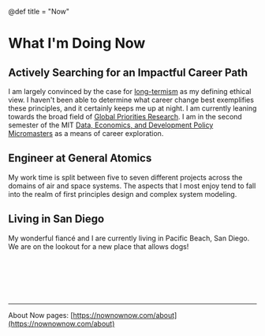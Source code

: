 @def title = "Now"

# What I'm Doing Now

## Actively Searching for an Impactful Career Path
I am largely convinced by the case for [long-termism](https://80000hours.org/articles/future-generations/) as my defining ethical view. I haven't been able to determine what career change best exemplifies these principles, and it certainly keeps me up at night. I am currently leaning towards the broad field of [Global Priorities Research](https://80000hours.org/problem-profiles/global-priorities-research/). I am in the second semester of the MIT [Data, Economics, and Development Policy Micromasters](https://micromasters.mit.edu/dedp/) as a means of career exploration.

## Engineer at General Atomics
My work time is split between five to seven different projects across the domains of air and space systems. The aspects that I most enjoy tend to fall into the realm of first principles design and complex system modeling.

## Living in San Diego
My wonderful fiancé and I are currently living in Pacific Beach, San Diego. We are on the lookout for a new place that allows dogs!


&nbsp;  

&nbsp;   

&nbsp;  



---
About Now pages: [https://nownownow.com/about](https://nownownow.com/about)